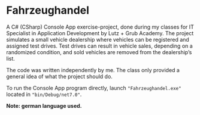 # Fahrzeughandel

A C# (CSharp) Console App exercise-project, done during my classes for IT Specialist in Application Development by Lutz + Grub Academy. The project simulates a small vehicle dealership where vehicles can be registered and assigned test drives. Test drives can result in vehicle sales, depending on a randomized condition, and sold vehicles are removed from the dealership’s list.

The code was written independently by me. The class only provided a general idea of what the project should do.

To run the Console App program directly, launch `"Fahrzeughandel.exe"` located in `"bin/Debug/net7.0"`.

**Note: german language used.**
